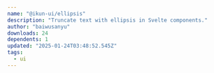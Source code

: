 ```yaml
---
name: "@ikun-ui/ellipsis"
description: "Truncate text with ellipsis in Svelte components."
author: "baiwusanyu"
downloads: 24
dependents: 1
updated: "2025-01-24T03:48:52.545Z"
tags: 
  - ui
---
```

